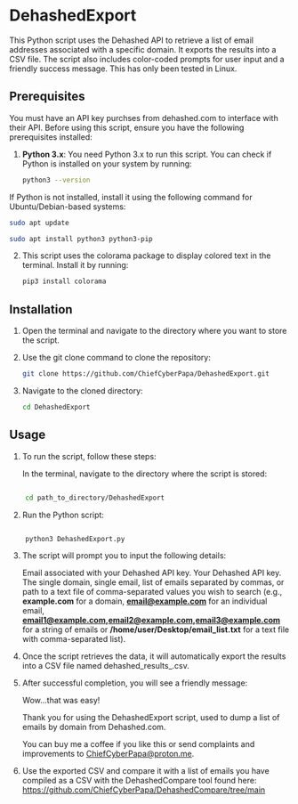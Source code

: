 # DehashedExport
This Python script uses the Dehashed API to retrieve a list of email addresses associated with a specific domain. It exports the results into a CSV file. The script also includes color-coded prompts for user input and a friendly success message. This has only been tested in Linux.

## Prerequisites

You must have an API key purchses from dehashed.com to interface with their API. Before using this script, ensure you have the following prerequisites installed:

1. **Python 3.x**: You need Python 3.x to run this script. You can check if Python is installed on your system by running:

   ```bash
   python3 --version
   ```

If Python is not installed, install it using the following command for Ubuntu/Debian-based systems:

   ```bash
   sudo apt update
   ```

   ```bash
   sudo apt install python3 python3-pip
   ```

2. This script uses the colorama package to display colored text in the terminal. Install it by running:

   ```bash
   pip3 install colorama
   ```

## Installation

1. Open the terminal and navigate to the directory where you want to store the script.

2. Use the git clone command to clone the repository:

   ```bash
   git clone https://github.com/ChiefCyberPapa/DehashedExport.git
   ```

4. Navigate to the cloned directory:

   ```bash
   cd DehashedExport
   ```
   
## Usage

1. To run the script, follow these steps:

    In the terminal, navigate to the directory where the script is stored:

```bash

    cd path_to_directory/DehashedExport
```

2. Run the Python script:

```bash

    python3 DehashedExport.py
```

3. The script will prompt you to input the following details:

    Email associated with your Dehashed API key.
    Your Dehashed API key.
    The single domain, single email, list of emails separated by commas, or path to a text file of comma-separated values you wish to search (e.g., **example.com** for a domain, **email@example.com** for an individual email, **email1@example.com,email2@example.com,email3@example.com** for a string of emails or **/home/user/Desktop/email_list.txt** for a text file with comma-separated list).

4. Once the script retrieves the data, it will automatically export the results into a CSV file named dehashed_results_<domain>.csv.

5. After successful completion, you will see a friendly message:

   Wow...that was easy!

   Thank you for using the DehashedExport script, used to dump a list of emails by domain from Dehashed.com.

   You can buy me a coffee if you like this or send complaints and improvements to ChiefCyberPapa@proton.me.

6. Use the exported CSV and compare it with a list of emails you have compiled as a CSV with the DehashedCompare tool found here: https://github.com/ChiefCyberPapa/DehashedCompare/tree/main
